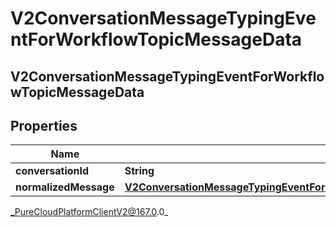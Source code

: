 # V2ConversationMessageTypingEventForWorkflowTopicMessageData

## V2ConversationMessageTypingEventForWorkflowTopicMessageData

## Properties

|Name | Type | Description | Notes|
|------------ | ------------- | ------------- | -------------|
| **conversationId** | **String** |  | [optional] |
| **normalizedMessage** | [**V2ConversationMessageTypingEventForWorkflowTopicConversationNormalizedMessage**](V2ConversationMessageTypingEventForWorkflowTopicConversationNormalizedMessage) |  | [optional] |



_PureCloudPlatformClientV2@167.0.0_
